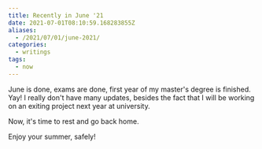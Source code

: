 ```yaml
---
title: Recently in June '21
date: 2021-07-01T08:10:59.168283855Z
aliases:
  - /2021/07/01/june-2021/
categories:
  - writings
tags:
  - now
---
```


June is done, exams are done, first year of my master's degree is finished. Yay! I really don't have many updates, besides the fact that I will be working on an exiting project next year at university.

<!--more-->

Now, it's time to rest and go back home.

Enjoy your summer, safely!
